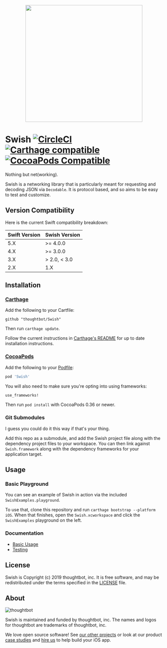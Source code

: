 <p align="center"><img src="https://raw.githubusercontent.com/thoughtbot/Swish/gh-pages/swish-logo-v5.jpg" width="375"></p>

# Swish [![CircleCI](https://circleci.com/gh/thoughtbot/Swish.svg?style=svg)](https://circleci.com/gh/thoughtbot/Swish) [![Carthage compatible](https://img.shields.io/badge/Carthage-compatible-brightgreen.svg?style=flat-square)](https://github.com/Carthage/Carthage) [![CocoaPods Compatible](https://img.shields.io/cocoapods/v/Swish.svg)](https://img.shields.io/cocoapods/v/Swish.svg)  


Nothing but net(working).

Swish is a networking library that is particularly meant for requesting and
decoding JSON via `Decodable`. It is protocol based, and so aims to be easy
to test and customize.

## Version Compatibility

Here is the current Swift compatibility breakdown:

| Swift Version | Swish Version |
| ------------- | ------------  |
|           5.X | >= 4.0.0      |
|           4.X | >= 3.0.0      |
|           3.X | > 2.0, < 3.0  |
|           2.X | 1.X           |

## Installation

### [Carthage]

[Carthage]: https://github.com/Carthage/Carthage

Add the following to your Cartfile:

```
github "thoughtbot/Swish"
```

Then run `carthage update`.

Follow the current instructions in [Carthage's README][carthage-installation]
for up to date installation instructions.

[carthage-installation]: https://github.com/Carthage/Carthage#adding-frameworks-to-an-application

### [CocoaPods]

[CocoaPods]: http://cocoapods.org

Add the following to your [Podfile](http://guides.cocoapods.org/using/the-podfile.html):

```ruby
pod 'Swish'
```

You will also need to make sure you're opting into using frameworks:

```ruby
use_frameworks!
```

Then run `pod install` with CocoaPods 0.36 or newer.

### Git Submodules

I guess you could do it this way if that's your thing.

Add this repo as a submodule, and add the Swish project file along with the
dependency project files to your workspace. You can then link against
`Swish.framework` along with the dependency frameworks for your application
target.

## Usage

### Basic Playground

You can see an example of Swish in action via the included `SwishExamples.playground`.

To use that, clone this repository and run `carthage bootstrap --platform iOS`.
When that finishes, open the `Swish.xcworkspace` and click the `SwishExamples`
playground on the left.

### Documentation

- [Basic Usage](Documentation/Basics.md)
- [Testing](Documentation/Testing.md)

## License

Swish is Copyright (c) 2019 thoughtbot, inc. It is free software, and may be
redistributed under the terms specified in the [LICENSE] file.

[LICENSE]: /LICENSE

## About

![thoughtbot](http://presskit.thoughtbot.com/images/thoughtbot-logo-for-readmes.svg)

Swish is maintained and funded by thoughtbot, inc. The names and logos for
thoughtbot are trademarks of thoughtbot, inc.

We love open source software! See [our other projects][community] or look at
our product [case studies] and [hire us][hire] to help build your iOS app.

[community]: https://thoughtbot.com/community?utm_source=github
[case studies]: https://thoughtbot.com/ios?utm_source=github
[hire]: https://thoughtbot.com/hire-us?utm_source=github
